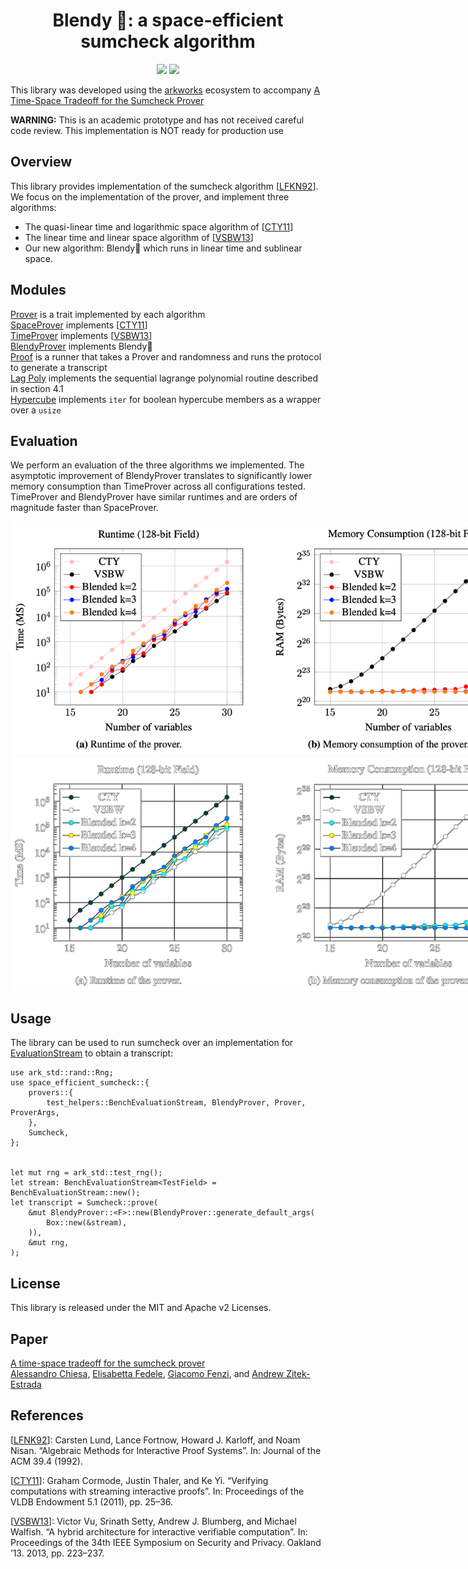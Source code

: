 <h1 align="center">Blendy 🍹: a space-efficient sumcheck algorithm</h1>

<p align="center">
    <a href="https://github.com/compsec-epfl/space-efficient-sumcheck/blob/main/LICENSE-APACHE"><img src="https://img.shields.io/badge/license-APACHE-blue.svg"></a>
    <a href="https://github.com/compsec-epfl/space-efficient-sumcheck/blob/main/LICENSE-MIT"><img src="https://img.shields.io/badge/license-MIT-blue.svg"></a>
</p>

This library was developed using the [arkworks](https://arkworks.rs) ecosystem to accompany [A Time-Space Tradeoff for the Sumcheck Prover](eprint.iacr.org/2024/XXX)

**WARNING:** This is an academic prototype and has not received careful code review. This implementation is NOT ready for production use

## Overview
This library provides implementation of the sumcheck algorithm [[LFKN92](#references)]. We focus on the implementation of the prover, and implement three algorithms:
- The quasi-linear time and logarithmic space algorithm of [[CTY11](#references)]
- The linear time and linear space algorithm of [[VSBW13](#references)]
- Our new algorithm: Blendy🍹 which runs in linear time and sublinear space.

## Modules
[Prover](/src/provers/prover.rs) is a trait implemented by each algorithm<br>
[SpaceProver](/src/provers/space_prover.rs) implements [[CTY11](#references)]<br>
[TimeProver](/src/provers/time_prover.rs) implements [[VSBW13](#references)]<br>
[BlendyProver](/src/provers/blendy_prover.rs) implements Blendy🍹<br>
[Proof](/src/proof.rs) is a runner that takes a Prover and randomness and runs the protocol to generate a transcript<br>
[Lag Poly](/src/lagrange_polynomial.rs) implements the sequential lagrange polynomial routine described in section 4.1<br>
[Hypercube](/src/hypercube.rs) implements `iter` for boolean hypercube members as a wrapper over a `usize`<br>

## Evaluation
We perform an evaluation of the three algorithms we implemented. The asymptotic improvement of BlendyProver translates to significantly lower memory consumption than TimeProver across all configurations tested. TimeProver and BlendyProver have similar runtimes and are orders of magnitude faster than SpaceProver.

<p align="center">
    <img src="assets/evaluation_graphs.png#gh-light-mode-only" alt="Line graph showing runtime and memory consumption of provers for inputs ranging from 15 to 30 variables" style="max-width: 800px;" />
    <img src="assets/evaluation_graphs_inverted.png#gh-dark-mode-only" alt="Line graph showing runtime and memory consumption of provers for inputs ranging from 15 to 30 variables" style="max-width: 800px;" />
</p>

##  Usage
The library can be used to run sumcheck over an implementation for [EvaluationStream](/src/evaluation_stream.rs) to obtain a transcript: 

    use ark_std::rand::Rng;
    use space_efficient_sumcheck::{
        provers::{
            test_helpers::BenchEvaluationStream, BlendyProver, Prover, ProverArgs,
        },
        Sumcheck,
    };


    let mut rng = ark_std::test_rng();
    let stream: BenchEvaluationStream<TestField> = BenchEvaluationStream::new();
    let transcript = Sumcheck::prove(
        &mut BlendyProver::<F>::new(BlendyProver::generate_default_args(
            Box::new(&stream),
        )),
        &mut rng,
    );

## License
This library is released under the MIT and Apache v2 Licenses.

## Paper
[A time-space tradeoff for the sumcheck prover](eprint.iacr.org/2024/XXX)<br>
[Alessandro Chiesa](https://ic-people.epfl.ch/~achiesa/), [Elisabetta Fedele](https://elisabettafedele.github.io), [Giacomo Fenzi](https://gfenzi.io), and [Andrew Zitek-Estrada](https://github.com/z-tech)

## References
[[LFNK92](https://dl.acm.org/doi/pdf/10.1145/146585.146605)]: Carsten Lund, Lance Fortnow, Howard J. Karloff, and Noam Nisan. “Algebraic Methods for Interactive Proof Systems”. In: Journal of the ACM 39.4 (1992).

[[CTY11](https://arxiv.org/pdf/1109.6882.pdf)]: Graham Cormode, Justin Thaler, and Ke Yi. “Verifying computations with streaming interactive proofs”. In: Proceedings of the VLDB Endowment 5.1 (2011), pp. 25–36.

[[VSBW13](https://ieeexplore.ieee.org/stamp/stamp.jsp?tp=&arnumber=6547112)]: Victor Vu, Srinath Setty, Andrew J. Blumberg, and Michael Walfish. “A hybrid architecture for interactive verifiable computation”. In: Proceedings of the 34th IEEE Symposium on Security and Privacy. Oakland ’13. 2013, pp. 223–237.